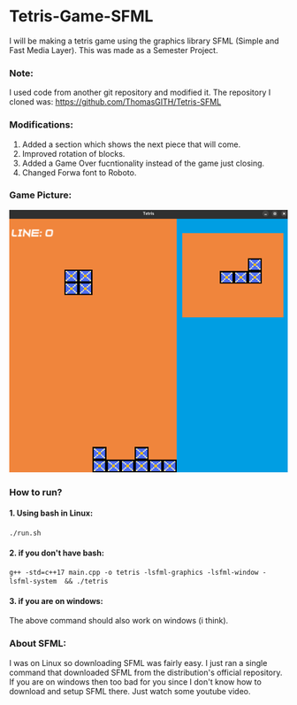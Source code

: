 # Tetris-Game-SFML

I will be making a tetris game using the graphics library SFML (Simple and Fast Media Layer). This was made as a Semester Project.

### Note:
I used code from another git repository and modified it. The repository I cloned was: https://github.com/ThomasGITH/Tetris-SFML


### Modifications:
1. Added a section which shows the next piece that will come.
2. Improved rotation of blocks.
3. Added a Game Over fucntionality instead of the game just closing.
4. Changed Forwa font to Roboto.

### Game Picture:
![Tetris Game](readme_picture/image.png)

### How to run?
#### 1. Using bash in Linux:
```
./run.sh
```

#### 2. if you don't have bash:
```
g++ -std=c++17 main.cpp -o tetris -lsfml-graphics -lsfml-window -lsfml-system  && ./tetris
```

#### 3. if you are on windows:
The above command should also work on windows (i think).

### About SFML:
I was on Linux so downloading SFML was fairly easy. I just ran a single command that downloaded SFML from the distribution's official repository. 
If you are on windows then too bad for you since I don't know how to download and setup SFML there. Just watch some youtube video.

